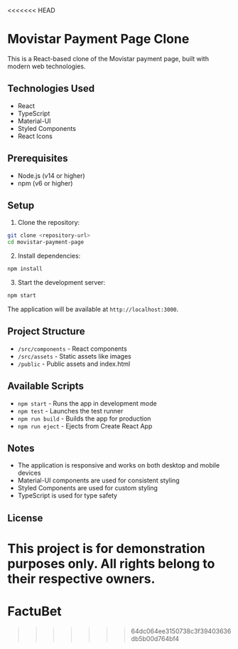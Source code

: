 <<<<<<< HEAD
# Movistar Payment Page Clone

This is a React-based clone of the Movistar payment page, built with modern web technologies.

## Technologies Used

- React
- TypeScript
- Material-UI
- Styled Components
- React Icons

## Prerequisites

- Node.js (v14 or higher)
- npm (v6 or higher)

## Setup

1. Clone the repository:
```bash
git clone <repository-url>
cd movistar-payment-page
```

2. Install dependencies:
```bash
npm install
```

3. Start the development server:
```bash
npm start
```

The application will be available at `http://localhost:3000`.

## Project Structure

- `/src/components` - React components
- `/src/assets` - Static assets like images
- `/public` - Public assets and index.html

## Available Scripts

- `npm start` - Runs the app in development mode
- `npm test` - Launches the test runner
- `npm run build` - Builds the app for production
- `npm run eject` - Ejects from Create React App

## Notes

- The application is responsive and works on both desktop and mobile devices
- Material-UI components are used for consistent styling
- Styled Components are used for custom styling
- TypeScript is used for type safety

## License

This project is for demonstration purposes only. All rights belong to their respective owners.
=======
# FactuBet
>>>>>>> 64dc064ee3150738c3f39403636db5b00d764bf4
